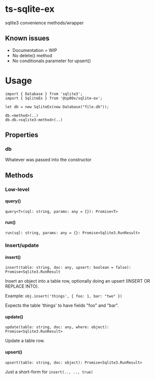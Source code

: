 # ts-sqlite-ex

sqlite3 convenience methods/wrapper

## Known issues

* Documentation = WIP
* No delete() method
* No conditionals parameter for upsert() 

# Usage

``` 
import { Database } from 'sqlite3';
import { SqliteEx } from '@sp00x/sqlite-ex';

let db = new SqliteEx(new Database("file.db"));

db.<method>(..)
db.db.<sqlite3-method>(..)
```

## Properties

### db

Whatever was passed into the constructor

## Methods

### Low-level

#### query()

`query<T>(sql: string, params: any = {}): Promise<T>`

#### run()

`run(sql: string, params: any = {}: Promise<Sqlite3.RunResult>`

### Insert/update

#### insert()

`insert(table: string, doc: any, upsert: boolean = false): Promise<Sqlite3.RunResult`

Insert an object into a table row, optionally doing an upsert (INSERT OR REPLACE INTO).

Example:
```obj.insert('things', { foo: 1, bar: "two" })```

Expects the table 'things' to have fields "foo" and "bar".

#### update()

`update(table: string, doc: any, where: object): Promise<Sqlite3.RunResult>`

Update a table row.

#### upsert()

`upsert(table: string, doc: object): Promise<Sqlite3.RunResult>`

Just a short-form for `insert(.., .., true)` 
